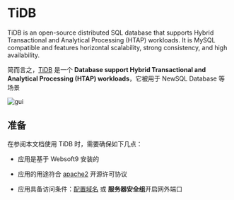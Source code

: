 # TiDB

TiDB is an open-source distributed SQL database that supports Hybrid Transactional and Analytical Processing (HTAP) workloads. It is MySQL compatible and features horizontal scalability, strong consistency, and high availability.

简而言之，[TiDB](https://github.com/pingcap/tidb) 是一个 **Database support Hybrid Transactional and Analytical Processing (HTAP) workloads**，它被用于 NewSQL Database  等场景


![gui](https://libs.websoft9.com/Websoft9/DocsPicture/zh/tidb/tidb-gui-websoft9.png)


## 准备

在参阅本文档使用 TiDB 时，需要确保如下几点：

- 应用是基于 Websoft9 安装的

- 应用的用途符合 [apache2](https://opensource.org/licenses/Apache-2.0) 开源许可协议

- 应用具备访问条件：[配置域名](./guide/appsetdomain) 或 **服务器安全组**开启网外端口